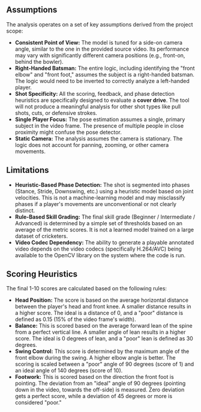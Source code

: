 ## Assumptions

The analysis operates on a set of key assumptions derived from the project scope:

- **Consistent Point of View:** The model is tuned for a side-on camera angle, similar to the one in the provided source video. Its performance may vary with significantly different camera positions (e.g., front-on, behind the bowler).
- **Right-Handed Batsman:** The entire logic, including identifying the "front elbow" and "front foot," assumes the subject is a right-handed batsman. The logic would need to be inverted to correctly analyze a left-handed player.
- **Shot Specificity:** All the scoring, feedback, and phase detection heuristics are specifically designed to evaluate a **cover drive**. The tool will not produce a meaningful analysis for other shot types like pull shots, cuts, or defensive strokes.
- **Single Player Focus:** The pose estimation assumes a single, primary subject in the video frame. The presence of multiple people in close proximity might confuse the pose detector.
- **Static Camera:** The analysis assumes the camera is stationary. The logic does not account for panning, zooming, or other camera movements.

## Limitations

- **Heuristic-Based Phase Detection:** The shot is segmented into phases (Stance, Stride, Downswing, etc.) using a heuristic model based on joint velocities. This is not a machine-learning model and may misclassify phases if a player's movements are unconventional or not clearly distinct.
- **Rule-Based Skill Grading:** The final skill grade (Beginner / Intermediate / Advanced) is determined by a simple set of thresholds based on an average of the metric scores. It is not a learned model trained on a large dataset of cricketers.
- **Video Codec Dependency:** The ability to generate a playable annotated video depends on the video codecs (specifically H.264/AVC) being available to the OpenCV library on the system where the code is run.

## Scoring Heuristics

The final 1-10 scores are calculated based on the following rules:

- **Head Position:** The score is based on the average horizontal distance between the player's head and front knee. A smaller distance results in a higher score. The ideal is a distance of 0, and a "poor" distance is defined as 0.15 (15% of the video frame's width).
- **Balance:** This is scored based on the average forward lean of the spine from a perfect vertical line. A smaller angle of lean results in a higher score. The ideal is 0 degrees of lean, and a "poor" lean is defined as 30 degrees.
- **Swing Control:** This score is determined by the maximum angle of the front elbow during the swing. A higher elbow angle is better. The scoring is scaled between a "poor" angle of 90 degrees (score of 1) and an ideal angle of 140 degrees (score of 10).
- **Footwork:** This is scored based on the direction the front foot is pointing. The deviation from an "ideal" angle of 90 degrees (pointing down in the video, towards the off-side) is measured. Zero deviation gets a perfect score, while a deviation of 45 degrees or more is considered "poor."
